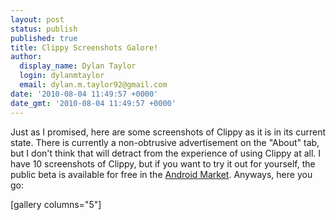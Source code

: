 ```yaml
---
layout: post
status: publish
published: true
title: Clippy Screenshots Galore!
author:
  display_name: Dylan Taylor
  login: dylanmtaylor
  email: dylan.m.taylor92@gmail.com
date: '2010-08-04 11:49:57 +0000'
date_gmt: '2010-08-04 11:49:57 +0000'
---
```

<p>Just as I promised, here are some screenshots of Clippy as it is in its current state. There is currently a non-obtrusive advertisement on the "About" tab, but I don't think that will detract from the experience of using Clippy at all. I have 10 screenshots of Clippy, but if you want to try it out for yourself, the public beta is available for free in the <a class="zem_slink" title="Android Market" rel="homepage" href="http://www.android.com/market/">Android Market</a>. Anyways, here you go:</p>
<p>[gallery columns="5"]</p>
